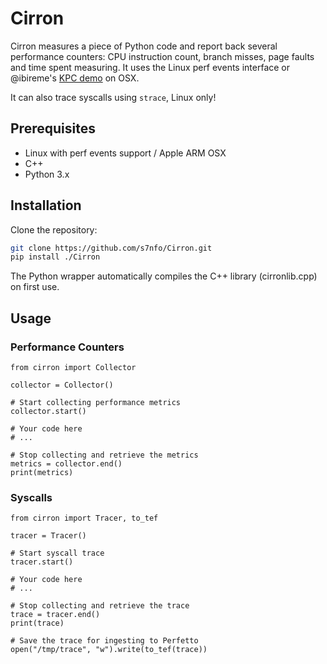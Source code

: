 # Cirron

Cirron measures a piece of Python code and report back several performance counters: CPU instruction count, branch misses, page faults and time spent measuring. It uses the Linux perf events interface or @ibireme's [KPC demo](https://gist.github.com/ibireme/173517c208c7dc333ba962c1f0d67d12) on OSX.

It can also trace syscalls using `strace`, Linux only!

## Prerequisites

- Linux with perf events support / Apple ARM OSX
- C++
- Python 3.x

## Installation

Clone the repository:

```bash
git clone https://github.com/s7nfo/Cirron.git
pip install ./Cirron
```

The Python wrapper automatically compiles the C++ library (cirronlib.cpp) on first use.

## Usage

### Performance Counters
```
from cirron import Collector

collector = Collector()

# Start collecting performance metrics
collector.start()

# Your code here
# ...

# Stop collecting and retrieve the metrics
metrics = collector.end()
print(metrics)
```

### Syscalls
```
from cirron import Tracer, to_tef

tracer = Tracer()

# Start syscall trace
tracer.start()

# Your code here
# ...

# Stop collecting and retrieve the trace
trace = tracer.end()
print(trace)

# Save the trace for ingesting to Perfetto
open("/tmp/trace", "w").write(to_tef(trace))
```
